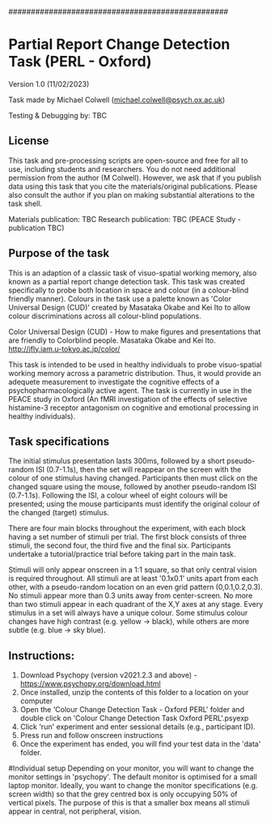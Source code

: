 #################################################

# Partial Report Change Detection Task (PERL - Oxford)

Version 1.0 (11/02/2023)

Task made by Michael Colwell (michael.colwell@psych.ox.ac.uk)

Testing & Debugging by: TBC

## License
This task and pre-processing scripts are open-source and free for all to use, including students and researchers. You do not need 
additional permission from the author (M Colwell). However, we ask that if you publish data using this task that you cite 
the materials/original publications. Please also consult the author if you plan on making substantial alterations to the task shell.

Materials publication: TBC
Research publication: TBC (PEACE Study - publication TBC)

## Purpose of the task
This is an adaption of a classic task of visuo-spatial working memory, also known as a partial report change detection task. This task 
was created specifically to probe both location in space and colour (in a colour-blind friendly manner). Colours in the task
use a palette known as 'Color Universal Design (CUD)' created by Masataka Okabe and Kei Ito to allow colour discriminations across all
colour-blind populations. 

Color Universal Design (CUD) - How to make figures and presentations that are friendly to Colorblind people. Masataka Okabe and Kei Ito.
http://jfly.iam.u-tokyo.ac.jp/color/

This task is intended to be used in healthy individuals to probe visuo-spatial working memory across a parametric distribution. Thus, it would
provide an adequete measurement to investigate the cognitive effects of a psychopharmacologically active agent. The task is currently in use
in the PEACE study in Oxford (An fMRI investigation of the effects of selective histamine-3 receptor antagonism on cognitive and emotional processing in healthy individuals).

## Task specifications

The initial stimulus presentation lasts 300ms, followed by a short pseudo-random ISI (0.7-1.1s), then the set will reappear on the screen with
the colour of one stimulus having changed. Participants then must click on the changed square using the mouse, followed by another pseudo-random 
ISI (0.7-1.1s). Following the ISI, a colour wheel of eight colours will be presented; using the mouse participants must identify the original colour of the
changed (target) stimulus.

There are four main blocks throughout the experiment, with each block having a set number of stimuli per trial. The first block consists of three stimuli, the second
four, the third five and the final six. Participants undertake a tutorial/practice trial before taking part in the main task.

Stimuli will only appear onscreen in a 1:1 square, so that only central vision is required throughout. All stimuli are at least '0.1x0.1' units apart from each other,
with a pseudo-random location on an even grid pattern (0,0.1,0.2,0.3). No stimuli appear more than 0.3 units away from center-screen. No more than two stimuli appear
in each quadrant of the X,Y axes at any stage. Every stimulus in a set will always have a unique colour. Some stimulus colour changes have high contrast (e.g. yellow -> black),
while others are more subtle (e.g. blue -> sky blue). 

## Instructions:

1. Download Psychopy (version v2021.2.3 and above) - https://www.psychopy.org/download.html
2. Once installed, unzip the contents of this folder to a location on your computer
3. Open the 'Colour Change Detection Task - Oxford PERL' folder and double click on 'Colour Change Detection Task Oxford PERL'.psyexp
5. Click 'run' experiment and enter sessional details (e.g., participant ID).
6. Press run and follow onscreen instructions
7. Once the experiment has ended, you will find your test data in the 'data' folder.

#Individual setup
Depending on your monitor, you will want to change the monitor settings in 'psychopy'. The default monitor is optimised for a small laptop monitor. 
Ideally, you want to change the monitor specifications (e.g. screen width) so that the grey centred box is only occupying 50% of vertical pixels. The purpose of this
is that a smaller box means all stimuli appear in central, not peripheral, vision.
